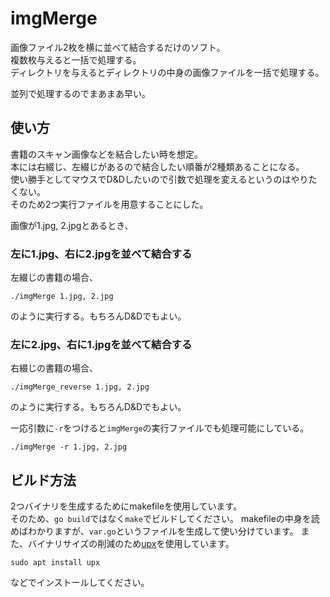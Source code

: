 # imgMerge

画像ファイル2枚を横に並べて結合するだけのソフト。  
複数枚与えると一括で処理する。  
ディレクトリを与えるとディレクトリの中身の画像ファイルを一括で処理する。  

並列で処理するのでまあまあ早い。

## 使い方

書籍のスキャン画像などを結合したい時を想定。  
本には右綴じ、左綴じがあるので結合したい順番が2種類あることになる。  
使い勝手としてマウスでD&Dしたいので引数で処理を変えるというのはやりたくない。  
そのため2つ実行ファイルを用意することにした。  

画像が1.jpg, 2.jpgとあるとき、

### 左に1.jpg、右に2.jpgを並べて結合する

左綴じの書籍の場合、

```
./imgMerge 1.jpg, 2.jpg
```

のように実行する。もちろんD&Dでもよい。

### 左に2.jpg、右に1.jpgを並べて結合する

右綴じの書籍の場合、

```
./imgMerge_reverse 1.jpg, 2.jpg
```

のように実行する。もちろんD&Dでもよい。

一応引数に`-r`をつけると`imgMerge`の実行ファイルでも処理可能にしている。
```
./imgMerge -r 1.jpg, 2.jpg
```

## ビルド方法

2つバイナリを生成するためにmakefileを使用しています。  
そのため、`go build`ではなく`make`でビルドしてください。
makefileの中身を読めばわかりますが、`var.go`というファイルを生成して使い分けています。
また、バイナリサイズの削減のため[upx](https://upx.github.io/)を使用しています。
```
sudo apt install upx
```
などでインストールしてください。
